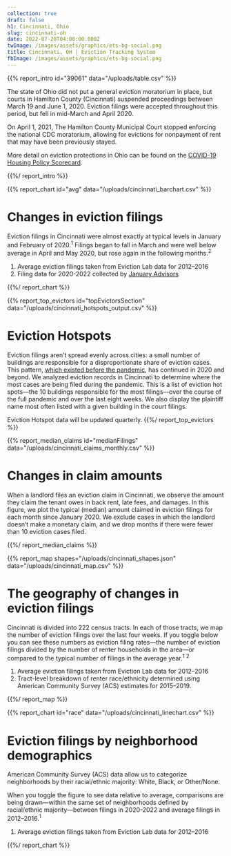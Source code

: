 ```yaml
---
collection: true
draft: false
h1: Cincinnati, Ohio
slug: cincinnati-oh
date: 2022-07-20T04:00:00.000Z
twImage: /images/assets/graphics/ets-bg-social.png
title: Cincinnati, OH | Eviction Tracking System
fbImage: /images/assets/graphics/ets-bg-social.png
---
```


{{% report_intro id="39061" data="/uploads/table.csv" %}}

The state of Ohio did not put a general eviction moratorium in place, but courts in Hamilton County (Cincinnati) suspended proceedings between March 19 and June 1, 2020. Eviction filings were accepted throughout this period, but fell in mid-March and April 2020. 

On April 1, 2021, The Hamilton County Municipal Court stopped enforcing the national CDC moratorium, allowing for evictions for nonpayment of rent that may have been previously stayed.

More detail on eviction protections in Ohio can be found on the [COVID-19 Housing Policy Scorecard](https://evictionlab.org/covid-policy-scorecard/oh/).

{{%/ report_intro %}}



{{% report_chart id="avg" data="/uploads/cincinnati_barchart.csv" %}}

# Changes in eviction filings

Eviction filings in Cincinnati were almost exactly at typical levels in January and February of 2020.<sup>1</sup> Filings began to fall in March and were well below average in April and May 2020, but rose again in the following months.<sup>2</sup>

1. Average eviction filings taken from Eviction Lab data for 2012–2016
2. Filing data for 2020-2022 collected by [January Advisors](https://www.januaryadvisors.com/)

{{%/ report_chart %}}



{{% report_top_evictors id="topEvictorsSection" data="/uploads/cincinnati_hotspots_output.csv" %}}
# Eviction Hotspots

Eviction filings aren’t spread evenly across cities: a small number of buildings are responsible for a disproportionate share of eviction cases. This pattern, [which existed before the pandemic](https://evictionlab.org/top-evicting-landlords-drive-us-eviction-crisis/), has continued in 2020 and beyond. We analyzed eviction records in Cincinnati to determine where the most cases are being filed during the pandemic. This is a list of eviction hot spots—the 10 buildings responsible for the most filings—over the course of the full pandemic and over the last eight weeks. We also display the plaintiff name most often listed with a given building in the court filings.

Eviction Hotspot data will be updated quarterly.
{{%/ report_top_evictors %}}



{{% report_median_claims id="medianFilings" data="/uploads/cincinnati_claims_monthly.csv" %}}








# Changes in claim amounts

When a landlord files an eviction claim in Cincinnati, we observe the amount they claim the tenant owes in back rent, late fees, and damages. In this figure, we plot the typical (median) amount claimed in eviction filings for each month since January 2020. We exclude cases in which the landlord doesn’t make a monetary claim, and we drop months if there were fewer than 10 eviction cases filed.










{{%/ report_median_claims %}}



{{% report_map shapes="/uploads/cincinnati_shapes.json" data="/uploads/cincinnati_map.csv" %}}

# The geography of changes in eviction filings

Cincinnati is divided into 222 census tracts. In each of those tracts, we map the number of eviction filings over the last four weeks. If you toggle below you can see these numbers as eviction filing rates—the number of eviction filings divided by the number of renter households in the area—or compared to the typical number of filings in the average year.<sup>1</sup> <sup>2</sup>

1. Average eviction filings taken from Eviction Lab data for 2012–2016
2. Tract-level breakdown of renter race/ethnicity determined using American Community Survey (ACS) estimates for 2015–2019.

{{%/ report_map %}}



{{% report_chart id="race" data="/uploads/cincinnati_linechart.csv" %}}





# Eviction filings by neighborhood demographics

American Community Survey (ACS) data allow us to categorize neighborhoods by their racial/ethnic majority: White, Black, or Other/None. 

When you toggle the figure to see data relative to average, comparisons are being drawn—within the same set of neighborhoods defined by racial/ethnic majority—between filings in 2020-2022 and average filings in 2012–2016.<sup>1</sup> 

1. Average eviction filings taken from Eviction Lab data for 2012–2016





{{%/ report_chart %}}